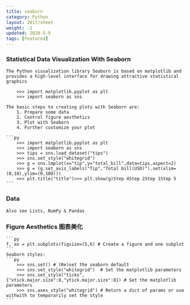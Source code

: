 ```yaml
---
title: seaborn
category: Python
layout: 2017/sheet
weight: -1
updated: 2020-5-9
tags: [Featured]
---
```


### Statistical Data Visualization With Seaborn
    The Python visualization library Seaborn is based on matplotlib and provides a high-level interface for drawing attractive statistical graphics

        >>> import matplotlib.pyplot as plt
        >>> import seaborn as sns

    The basic steps to creating plots with Seaborn are:
        1. Prepare some data    
        2. Control figure aesthetics
        3. Plot with Seaborn  
        4. Further customize your plot

    ```py
        >>> import matplotlib.pyplot as plt
        >>> import seaborn as sns
        >>> tips = sns.load_dataset("tips")
        >>> sns.set_style("whitegrid")
        >>> g = sns.lmplot(x="tip",y="total_bill",data=tips,aspect=2)
        >>> g = (g.set_axis_labels("Tip","Total bill(USD)").set(xlim=(0,10),ylim=(0,100)))
        >>> plt.title("title")>>> plt.show(g)Step 4Step 2Step 1Step 5
    ```


### Data

    Also see Lists, NumPy & Pandas

### Figure Aesthetics 图表美化

    ```py
    f, ax = plt.subplots(figsize=(5,6) # Create a figure and one subplot
    ```
    Seaborn styles:
    ```py
        >>> sns.set() # (Re)set the seaborn default
        >>> sns.set_style("whitegrid")  # Set the matplotlib parameters
        >>> sns.set_style("ticks",{"xtick.major.size":8,"ytick.major.size":8}) # Set the matplotlib parameters
        >>> sns.axes_style("whitegrid") # Return a dict of params or use withwith to temporarily set the style
    ```